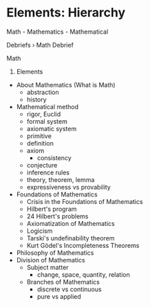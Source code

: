 # Elements: Hierarchy

Math - Mathematics - Mathematical

Debriefs › Math Debrief

Math
1. Elements
  * About Mathematics (What is Math)
    - abstraction
    - history
  * Mathematical method
    - rigor, Euclid
    - formal system
    - axiomatic system
    - primitive
    - definition
    - axiom
      - consistency
    - conjecture
    - inference rules
    - theory, theorem, lemma
    - expressiveness vs provability
  * Foundations of Mathematics
    - Crisis in the Foundations of Mathematics
    - Hilbert's program
    - 24 Hilbert's problems
    - Axiomatization of Mathematics
    - Logicism
    - Tarski's undefinability theorem
    - Kurt Gödel's Incompleteness Theorems
  * Philosophy of Mathematics
  * Division of Mathematics
    - Subject matter
      - change, space, quantity, relation
    - Branches of Mathematics
      - discrete vs continuous
      - pure vs applied
